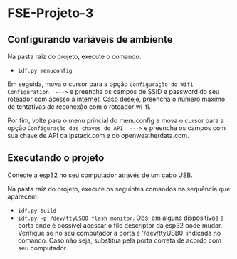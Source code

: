 # FSE-Projeto-3

## Configurando variáveis de ambiente

Na pasta raiz do projeto, execute o comando:
* `idf.py menuconfig`

Em seguida, mova o cursor para a opção `Configuração do Wifi Configuration  --->` e preencha os campos de SSID e password do seu roteador com acesso a internet. Caso deseje, preencha o número máximo de tentativas de reconexão com o roteador wi-fi.

Por fim, volte para o menu princial do menuconfig e mova o cursor para a opção `Configuração das chaves de API  --->` e preencha os campos com sua chave de API da ipstack.com e do openweatherdata.com.

## Executando o projeto

Conecte a esp32 no seu computador através de um cabo USB.

Na pasta raiz do projeto, execute os seguintes comandos na sequência que aparecem:
* `idf.py build`
* `idf.py -p /dev/ttyUSB0 flash monitor`. Obs: em alguns dispositivos a porta onde é possível acessar o file descriptor da esp32 pode mudar. Verifique se no seu computador a porta é '/dev/ttyUSB0' indicada no comando. Caso não seja, substitua pela porta correta de acordo com seu computador.
